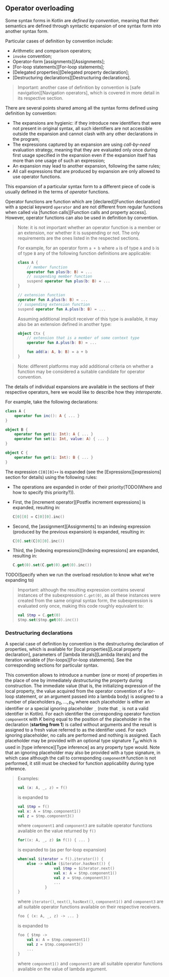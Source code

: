 ## Operator overloading

Some syntax forms in Kotlin are *defined by convention*, meaning that their semantics are defined through syntactic expansion of one syntax form into another syntax form.

Particular cases of definition by convention include:

- Arithmetic and comparison operators;
- `invoke` convention;
- Operator-form [assignments][Assignments];
- [For-loop statements][For-loop statements];
- [Delegated properties][Delegated property declaration];
- [Destructuring declarations][Destructuring declarations].

> Important: another case of definition by convention is [safe navigation][Navigation operators], which is covered in more detail in its respective section.

There are several points shared among all the syntax forms defined using definition by convention:

- The expansions are hygienic: if they introduce new identifiers that were not present in original syntax, all such identifiers are not accessible outside the expansion and cannot clash with any other declarations in the program;
- The expressions captured by an expansion are using *call-by-need* evaluation strategy, meaning that they are evaluated only once during first usage specified in the expansion even if the expansion itself has more than one usage of such an expression;
- An expansion may lead to another expansion, following the same rules;
- All call expressions that are produced by expansion are only allowed to use operator functions.

This expansion of a particular syntax form to a different piece of code is usually defined in the terms of *operator* functions.

Operator functions are function which are [declared][Function declaration] with a special keyword `operator` and are not different from regular functions when called via [function calls][Function calls and property access].
However, operator functions can also be used in definition by convention.

> Note: it is not important whether an operator function is a member or an extension, nor whether it is suspending or not.
> The only requirements are the ones listed in the respected sections.
>
> For example, for an operator form `a + b` where `a` is of type `A` and `b` is of type `B` any of the following function definitions are applicable:
>
> ```kotlin
> class A {
>     // member function 
>     operator fun plus(b: B) = ... 
>     // suspending member function
>     suspend operator fun plus(b: B) = ... 
> }
> 
> // extension function
> operator fun A.plus(b: B) = ...
> // suspending extension function
> suspend operator fun A.plus(b: B) = ...
> ```
> 
> Assuming additional implicit receiver of this type is available, it may also be an extension defined in another type:
>
> ```kotlin
> object Ctx {
>     // extension that is a member of some context type
>     operator fun A.plus(b: B) = ...
> 
>     fun add(a: A, b: B) = a + b
> }
> ```

> Note: different platforms may add additional criteria on whether a function may be considered a suitable candidate for operator convention.

The details of individual expansions are available in the sections of their respective operators, here we would like to describe how they *interoperate*.

For example, take the following declarations:

```kotlin
class A {
    operator fun inc(): A { ... }
}

object B {
    operator fun get(i: Int): A { ... }
    operator fun set(i: Int, value: A) { ... }
}

object C {
    operator fun get(i: Int): B { ... }
}

```

The expression `C[0][0]++` is expanded (see the [Expressions][expressions] section for details) using the following rules:

- The operations are expanded in order of their priority(TODO(Where and how to specify this priority?)).

- First, the [increment operator][Postfix increment expressions] is expanded, resulting in:
  
    ```kotlin
    C[0][0] = C[0][0].inc()
    ```
- Second, the [assignment][Assignments] to an indexing expression (produced by the previous expansion) is expanded, resulting in:
  
    ```kotlin
    C[0].set(C[0][0].inc())
    ```
- Third, the [indexing expressions][Indexing expressions] are expanded, resulting in:
  
    ```kotlin
    C.get(0).set(C.get(0).get(0).inc())
    ```

TODO(Specify when we run the overload resolution to know what we're expanding to)

> Important: although the resulting expression contains several instances of the subexpression `C.get(0)`, as all these instances were created from the same original syntax form, the subexpression is evaluated only once, making this code roughly equivalent to:
> 
> ```kotlin
> val $tmp = C.get(0)
> $tmp.set($tmp.get(0).inc())
> ```

### Destructuring declarations

A special case of definition by convention is the destructuring declaration of properties, which is available for [local properties][Local property declaration], parameters of [lambda literals][Lambda literals] and the iteration variable of [for-loops][For-loop statements].
See the corresponding sections for particular syntax.

This convention allows to introduce a number (one or more) of properties in the place of one by immediately *destructuring* the property during construction.
The immediate value (that is, the initializing expression of the local property, the value acquired from the operator convention of a for-loop statement, or an argument passed into a lambda body) is assigned to a number of placeholders $p_0, \ldots, p_N$ where each placeholder is either an identifier or a special ignoring placeholder `_` (note that `_` is not a valid identifier in Kotlin).
For each identifier the corresponding operator function `componentK` with $K$ being equal to the position of the placeholder in the declaration (**starting from 1**) is called without arguments and the result is assigned to a fresh value referred to as the identifier used.
For each ignoring placeholder, no calls are performed and nothing is assigned.
Each placeholder may be provided with an optional type signature $T_M$ which is used in [type inference][Type inference] as any property type would.
Note that an ignoring placeholder may also be provided with a type signature, in which case although the call to corresponding `componentM` function is not performed, it still must be checked for function applicability during type inference.

> Examples:
>
> ```kotlin
> val (x: A, _, z) = f()
> ```
>
> is expanded to
>
> ```kotlin
> val $tmp = f()
> val x: A = $tmp.component1()
> val z = $tmp.component3()
> ```
>
> where `component1` and `component3` are suitable operator functions available on the value returned by `f()`
>
> ```kotlin
> for((x: A, _, z) in f()) { ... }
> ```
>
> is expanded to (as per for-loop expansion)
>
> ```kotlin
> when(val $iterator = f().iterator()) {
>     else -> while ($iterator.hasNext()) {
>                 val $tmp = $iterator.next()
>      		      val x: A = $tmp.component1()
>                 val z = $tmp.component3()
>                 ...
>             }
> }
> ```
>
> where `iterator()`, `next()`, `hasNext()`, `component1()` and `component3` are all suitable operator functions available on their respective receivers.
>
> ```kotlin
> foo { (x: A, _, z) -> ... }
> ```
>
> is expanded to
>
> ```kotlin
> foo { $tmp ->
>     val x: A = $tmp.component1()
>     val z = $tmp.component3()
>     ...
> }
> ```
>
> where `component1()` and `component3` are all suitable operator functions available on the value of lambda argument.

